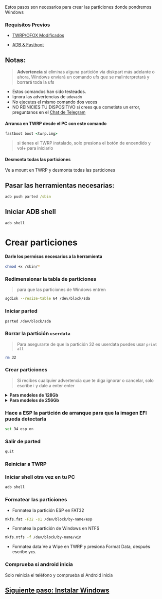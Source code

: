 Estos pasos son necesarios para crear las particiones donde pondremos Windows

### Requisitos Previos

- [TWRP/OFOX Modificados](../../../../releases/Recoveries)

- [ADB & Fastboot](https://developer.android.com/studio/releases/platform-tools)


## Notas:
> **Advertencia** si eliminas alguna partición via diskpart más adelante o ahora, Windows enviará un comando ufs que se malinterpretará y borrará toda la ufs
- Estos comandos han sido testeados.
- Ignora las advertencias de `udevadm`
- No ejecutes el mismo comando dos veces
- NO REINICIES TU DISPOSITIVO si crees que cometiste un error, preguntanos en el [Chat de Telegram](https://t.me/winonvayu)

#### Arranca en TWRP desde el PC con este comando
```cmd
fastboot boot <twrp.img>
```
> si tienes el TWRP instalado, solo presiona el botón de encendido y vol+ para iniciarlo

#### Desmonta todas las particiones
Ve a mount en TWRP y desmonta todas las particiones

## Pasar las herramientas necesarias:
```cmd
adb push parted /sbin
```

## Iniciar ADB shell
```cmd
adb shell
```

# Crear particiones
#### Darle los permisos necesarios a la herramienta
```sh
chmod +x /sbin/*
```

### Redimensionar la tabla de particiones
> para que las particiones de Windows entren
```sh
sgdisk --resize-table 64 /dev/block/sda
```

### Iniciar parted
```sh
parted /dev/block/sda
```


### Borrar la partición `userdata` 
>Para asegurarte de que la partición 32 es userdata puedes usar
>  `print all`
```sh
rm 32
```

### Crear particiones
> Si recibes cualquier advertencia que te diga ignorar o cancelar, solo escribe i y dale a enter enter

<details>
<summary><b><strong>Para modelos de 128Gb</strong></b></summary>
  
  
- Creamos la partición de datos de Android
```sh
mkpart userdata ext4 11.8GB 68.6GB
```

- Creamos la partición principal donde instalaremos Windows
```sh
mkpart win ntfs 68.6GB 126GB
```

- Crea la partición ESP (Aqui estará el bootloader de Windows y los archivos EFI)
```sh
mkpart esp fat32 126GB 127GB 
```

  </summary>
</details>  
  
  
<details>
<summary><b><strong>Para modelos de 256Gb</strong></b></summary>
  

- Creamos la partición de datos de Android
```sh
mkpart userdata ext4 11.8GB 134.6GB
```

- Creamos la partición principal donde instalaremos Windows
```sh
mkpart win ntfs 134.6GB 254GB
```

- Crea la partición ESP (Aqui estará el bootloader de Windows y los archivos EFI)
```sh
mkpart esp fat32 254GB 255GB
```
  </summary>
</details> 

### Hace a ESP la partición de arranque para que la imagen EFI pueda detectarla
```sh
set 34 esp on
```

### Salir de parted
```sh
quit
```

### Reiniciar a TWRP

### Iniciar shell otra vez en tu PC
```cmd
adb shell
```

### Formatear las particiones
-  Formatea la partición ESP en FAT32
```sh
mkfs.fat -F32 -s1 /dev/block/by-name/esp
```

-  Formatea la partición de Windows en NTFS
```sh
mkfs.ntfs -f /dev/block/by-name/win
```

- Formatea data
Ve a Wipe en TWRP y presiona Format Data, 
después escribe `yes`.

### Comprueba si android inicia
Solo reinicia el teléfono y comprueba si Android inicia


## [Siguiente paso: Instalar Windows](/guide/Español/2-instalacion-es.md)
